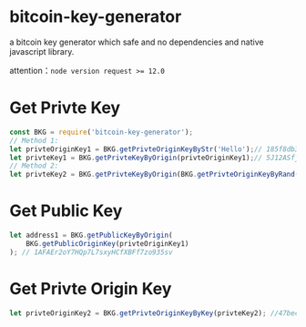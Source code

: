 # bitcoin-key-generator
a bitcoin key generator which safe and no dependencies and native javascript library.

attention：`node version request >= 12.0`

# Get Privte Key
```js
const BKG = require('bitcoin-key-generator');
// Method 1:
let privteOriginKey1 = BKG.getPrivteOriginKeyByStr('Hello');// 185f8db32271fe25f561a6fc938b2e264306ec304eda518007d1764826381969
let privteKey1 = BKG.getPrivteKeyByOrigin(privteOriginKey1);// 5J12ASfjmVAX7efMjvvr4h4Q19xd4wZPPEf9dqiLda8QtWAT93b
// Method 2:
let privteKey2 = BKG.getPrivteKeyByOrigin(BKG.getPrivteOriginKeyByRand());// 5JMtDQYeeLMrFirM7BdxQv9CpvcAP6hCT4xAiZYGWkTwf3PcBud
```

# Get Public Key
```js
let address1 = BKG.getPublicKeyByOrigin(
    BKG.getPublicOriginKey(privteOriginKey1)
); // 1AFAEr2oY7HQp7L7sxyHCfXBFf7zo935sv
```

# Get Privte Origin Key
```js
let privteOriginKey2 = BKG.getPrivteOriginKeyByKey(privteKey2); //47bec1393676aa66b2a2715a621eb2431a9b62864224702490010c59d0113101
```
